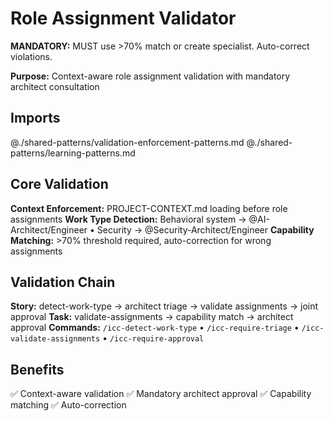 # Role Assignment Validator

**MANDATORY:** MUST use >70% match or create specialist. Auto-correct violations.

**Purpose:** Context-aware role assignment validation with mandatory architect consultation

## Imports
@./shared-patterns/validation-enforcement-patterns.md
@./shared-patterns/learning-patterns.md

## Core Validation
**Context Enforcement:** PROJECT-CONTEXT.md loading before role assignments
**Work Type Detection:** Behavioral system → @AI-Architect/Engineer • Security → @Security-Architect/Engineer
**Capability Matching:** >70% threshold required, auto-correction for wrong assignments

## Validation Chain
**Story:** detect-work-type → architect triage → validate assignments → joint approval
**Task:** validate-assignments → capability match → architect approval
**Commands:** `/icc-detect-work-type` • `/icc-require-triage` • `/icc-validate-assignments` • `/icc-require-approval`

## Benefits
✅ Context-aware validation ✅ Mandatory architect approval ✅ Capability matching ✅ Auto-correction